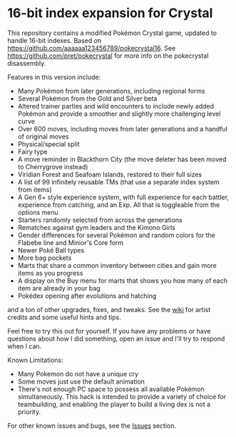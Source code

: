 # 16-bit index expansion for Crystal

This repository contains a modified Pokémon Crystal game, updated to handle 16-bit indexes. Based on https://github.com/aaaaaa123456789/pokecrystal16. See https://github.com/pret/pokecrystal for more info on the pokecrystal disassembly.

Features in this version include:
- Many Pokémon from later generations, including regional forms
- Several Pokémon from the Gold and Silver beta
- Altered trainer parties and wild encounters to include newly added Pokémon and provide a smoother and slightly more challenging level curve
- Over 600 moves, including moves from later generations and a handful of original moves
- Physical/special split
- Fairy type
- A move reminder in Blackthorn City (the move deleter has been moved to Cherrygrove instead)
- Viridian Forest and Seafoam Islands, restored to their full sizes
- A list of 99 infinitely reusable TMs (that use a separate index system from items)
- A Gen 6+ style experience system, with full experience for each battler, experience from catching, and an Exp. All that is toggleable from the options menu
- Starters randomly selected from across the generations
- Rematches against gym leaders and the Kimono Girls
- Gender differences for several Pokémon and random colors for the Flabebe line and Minior's Core form
- Newer Poké Ball types
- More bag pockets
- Marts that share a common inventory between cities and gain more items as you progress
- A display on the Buy menu for marts that shows you how many of each item are already in your bag
- Pokédex opening after evolutions and hatching

and a ton of other upgrades, fixes, and tweaks. See the [wiki](https://github.com/DanielOlivaw/pokecrystal16/wiki) for artist credits and some useful hints and tips.

Feel free to try this out for yourself. If you have any problems or have questions about how I did something, open an issue and I'll try to respond when I can.

Known Limitations:
- Many Pokemon do not have a unique cry
- Some moves just use the default animation
- There's not enough PC space to possess all available Pokémon simultaneously. This hack is intended to provide a variety of choice for teambuilding, and enabling the player to build a living dex is not a priority.

For other known issues and bugs, see the [Issues](https://github.com/DanielOlivaw/pokecrystal16/issues) section.

[compare]: https://github.com/aaaaaa123456789/pokecrystal16/compare
[pokecrystal]: https://github.com/pret/pokecrystal/
[wiki]: https://github.com/aaaaaa123456789/pokecrystal16/wiki
